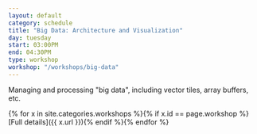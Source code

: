 ```yaml
---
layout: default
category: schedule
title: "Big Data: Architecture and Visualization"
day: tuesday
start: 03:00PM
end: 04:30PM
type: workshop
workshop: "/workshops/big-data"
---
```


Managing and processing "big data", including vector tiles, array buffers, etc.

{% for x in site.categories.workshops %}{% if x.id == page.workshop %}[Full details]({{ x.url }}){% endif %}{% endfor %}
